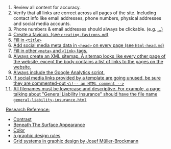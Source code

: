 1. Review all content for accuracy.
2. Verify that all links are correct across all pages of the site. Including contact info like email addresses, phone numbers, physical addresses and social media accounts.
3. Phone numbers & email addresses should always be clickable. (e.g. <a href="tel:18001234567">...)
4. Create a favicon. (see `creating-favicons.md`)
5. Fill in `<title>`
6. Add social media meta data in `<head>` on every page (see `html-head.md`)
7. Fill in other `<meta>` and `<link>` tags.
8. Always create an XML sitemap. A sitemap looks like every other page of the website, except the body contains a list of links to the pages on the website.
9. Always include the Google Analytics script.
10. If social media links provided by a template are going unused, be sure they are commented-out `<\!-- an HTML comment -->`
11. All filenames must be lowercase and descriptive. For example, a page talking about "General Liability Insurance" should have the file name `general-liability-insurance.html`




Research Reference:
- [Contrast](http://www.writedesignonline.com/resources/design/rules/contrast.html)
- [Beneath The Surface Appearance](http://www.writedesignonline.com/history-culture/AndyGoldsworthy/overview.htm)
- [Color](http://writedesignonline.com/resources/design/rules/color.html)
- [5 graphic design rules](https://thenextscoop.com/graphic-design-rules/)
- [Grid systems in graphic design by Josef Müller-Brockmann](https://www.amazon.com/Grid-systems-graphic-design-communication/dp/3721201450)
